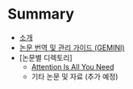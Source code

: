 # Summary

- [소개](README.md)
- [논문 번역 및 관리 가이드 (GEMINI)](GEMINI.md)
- [논문별 디렉토리]
    - [Attention Is All You Need](attention-is-all-you-need/README.md)
    - 기타 논문 및 자료 (추가 예정)
